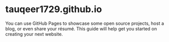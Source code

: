 # tauqeer1729.github.io

You can use GitHub Pages to showcase some open source projects, host a blog, or even share your résumé. This guide will help get you started on creating your next website.
